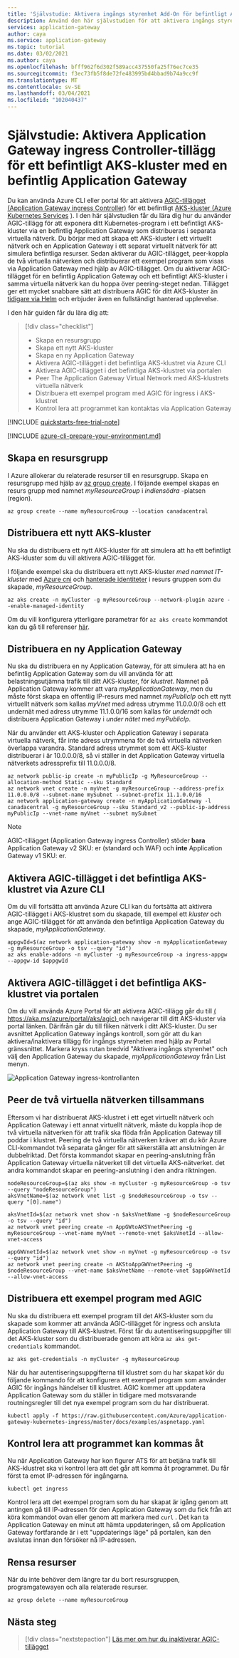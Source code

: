 ```yaml
---
title: 'Självstudie: Aktivera ingångs styrenhet Add-On för befintligt AKS-kluster med befintlig Azure Application Gateway'
description: Använd den här självstudien för att aktivera ingångs styrenheten Add-On för ditt befintliga AKS-kluster med en befintlig Application Gateway
services: application-gateway
author: caya
ms.service: application-gateway
ms.topic: tutorial
ms.date: 03/02/2021
ms.author: caya
ms.openlocfilehash: bfff962f6d302f589acc437550fa25f76ec7ce35
ms.sourcegitcommit: f3ec73fb5f8de72fe483995bd4bbad9b74a9cc9f
ms.translationtype: MT
ms.contentlocale: sv-SE
ms.lasthandoff: 03/04/2021
ms.locfileid: "102040437"
---
```

# <a name="tutorial-enable-application-gateway-ingress-controller-add-on-for-an-existing-aks-cluster-with-an-existing-application-gateway"></a>Självstudie: Aktivera Application Gateway ingress Controller-tillägg för ett befintligt AKS-kluster med en befintlig Application Gateway

Du kan använda Azure CLI eller portal för att aktivera [AGIC-tillägget (Application Gateway ingress Controller)](ingress-controller-overview.md) för ett befintligt [AKS-kluster (Azure Kubernetes Services](https://azure.microsoft.com/services/kubernetes-service/) ). I den här självstudien får du lära dig hur du använder AGIC-tillägg för att exponera ditt Kubernetes-program i ett befintligt AKS-kluster via en befintlig Application Gateway som distribueras i separata virtuella nätverk. Du börjar med att skapa ett AKS-kluster i ett virtuellt nätverk och en Application Gateway i ett separat virtuellt nätverk för att simulera befintliga resurser. Sedan aktiverar du AGIC-tillägget, peer-koppla de två virtuella nätverken och distribuerar ett exempel program som visas via Application Gateway med hjälp av AGIC-tillägget. Om du aktiverar AGIC-tillägget för en befintlig Application Gateway och ett befintligt AKS-kluster i samma virtuella nätverk kan du hoppa över peering-steget nedan. Tillägget ger ett mycket snabbare sätt att distribuera AGIC för ditt AKS-kluster än [tidigare via Helm](ingress-controller-overview.md#difference-between-helm-deployment-and-aks-add-on) och erbjuder även en fullständigt hanterad upplevelse.  

I den här guiden får du lära dig att:

> [!div class="checklist"]
> * Skapa en resursgrupp 
> * Skapa ett nytt AKS-kluster 
> * Skapa en ny Application Gateway 
> * Aktivera AGIC-tillägget i det befintliga AKS-klustret via Azure CLI 
> * Aktivera AGIC-tillägget i det befintliga AKS-klustret via portalen 
> * Peer The Application Gateway Virtual Network med AKS-klustrets virtuella nätverk
> * Distribuera ett exempel program med AGIC för ingress i AKS-klustret
> * Kontrol lera att programmet kan kontaktas via Application Gateway

[!INCLUDE [quickstarts-free-trial-note](../../includes/quickstarts-free-trial-note.md)]

[!INCLUDE [azure-cli-prepare-your-environment.md](../../includes/azure-cli-prepare-your-environment.md)]

## <a name="create-a-resource-group"></a>Skapa en resursgrupp

I Azure allokerar du relaterade resurser till en resursgrupp. Skapa en resursgrupp med hjälp av [az group create](/cli/azure/group#az-group-create). I följande exempel skapas en resurs grupp med namnet *myResourceGroup* i *indiensödra* -platsen (region). 

```azurecli-interactive
az group create --name myResourceGroup --location canadacentral
```

## <a name="deploy-a-new-aks-cluster"></a>Distribuera ett nytt AKS-kluster

Nu ska du distribuera ett nytt AKS-kluster för att simulera att ha ett befintligt AKS-kluster som du vill aktivera AGIC-tillägget för.  

I följande exempel ska du distribuera ett nytt AKS-kluster *med namnet IT-kluster* med [Azure cni](../aks/concepts-network.md#azure-cni-advanced-networking) och [hanterade identiteter](../aks/use-managed-identity.md) i resurs gruppen som du skapade, *myResourceGroup*.

```azurecli-interactive
az aks create -n myCluster -g myResourceGroup --network-plugin azure --enable-managed-identity 
```

Om du vill konfigurera ytterligare parametrar för `az aks create` kommandot kan du gå till referenser [här](/cli/azure/aks#az-aks-create). 

## <a name="deploy-a-new-application-gateway"></a>Distribuera en ny Application Gateway 

Nu ska du distribuera en ny Application Gateway, för att simulera att ha en befintlig Application Gateway som du vill använda för att belastningsutjämna trafik till ditt AKS-kluster, för *klustret*. Namnet på Application Gateway kommer att vara *myApplicationGateway*, men du måste först skapa en offentlig IP-resurs med namnet *myPublicIp* och ett nytt virtuellt nätverk som kallas *myVnet* med adress utrymme 11.0.0.0/8 och ett undernät med adress utrymme 11.1.0.0/16 som kallas för *undernät* och distribuera Application Gateway i *under nätet* med *myPublicIp*. 

När du använder ett AKS-kluster och Application Gateway i separata virtuella nätverk, får inte adress utrymmena för de två virtuella nätverken överlappa varandra. Standard adress utrymmet som ett AKS-kluster distribuerar i är 10.0.0.0/8, så vi ställer in det Application Gateway virtuella nätverkets adressprefix till 11.0.0.0/8. 

```azurecli-interactive
az network public-ip create -n myPublicIp -g MyResourceGroup --allocation-method Static --sku Standard
az network vnet create -n myVnet -g myResourceGroup --address-prefix 11.0.0.0/8 --subnet-name mySubnet --subnet-prefix 11.1.0.0/16 
az network application-gateway create -n myApplicationGateway -l canadacentral -g myResourceGroup --sku Standard_v2 --public-ip-address myPublicIp --vnet-name myVnet --subnet mySubnet
```

> [!NOTE]
> AGIC-tillägget (Application Gateway ingress Controller) stöder **bara** Application Gateway v2 SKU: er (standard och WAF) och **inte** Application Gateway v1 SKU: er. 

## <a name="enable-the-agic-add-on-in-existing-aks-cluster-through-azure-cli"></a>Aktivera AGIC-tillägget i det befintliga AKS-klustret via Azure CLI 

Om du vill fortsätta att använda Azure CLI kan du fortsätta att aktivera AGIC-tillägget i AKS-klustret som du skapade, till exempel ett *kluster* och ange AGIC-tillägget för att använda den befintliga Application Gateway du skapade, *myApplicationGateway*.

```azurecli-interactive
appgwId=$(az network application-gateway show -n myApplicationGateway -g myResourceGroup -o tsv --query "id") 
az aks enable-addons -n myCluster -g myResourceGroup -a ingress-appgw --appgw-id $appgwId
```

## <a name="enable-the-agic-add-on-in-existing-aks-cluster-through-portal"></a>Aktivera AGIC-tillägget i det befintliga AKS-klustret via portalen 

Om du vill använda Azure Portal för att aktivera AGIC-tillägg går du till [( https://aka.ms/azure/portal/aks/agic) ](https://aka.ms/azure/portal/aks/agic) och navigerar till ditt AKS-kluster via portal länken. Därifrån går du till fliken nätverk i ditt AKS-kluster. Du ser avsnittet Application Gateway ingångs kontroll, som gör att du kan aktivera/inaktivera tillägg för ingångs styrenheten med hjälp av Portal gränssnittet. Markera kryss rutan bredvid "Aktivera ingångs styrenhet" och välj den Application Gateway du skapade, *myApplicationGateway* från List menyn. 

![Application Gateway ingress-kontrollanten](./media/tutorial-ingress-controller-add-on-existing/portal-ingress-controller-add-on.png)

## <a name="peer-the-two-virtual-networks-together"></a>Peer de två virtuella nätverken tillsammans

Eftersom vi har distribuerat AKS-klustret i ett eget virtuellt nätverk och Application Gateway i ett annat virtuellt nätverk, måste du koppla ihop de två virtuella nätverken för att trafik ska flöda från Application Gateway till poddar i klustret. Peering de två virtuella nätverken kräver att du kör Azure CLI-kommandot två separata gånger för att säkerställa att anslutningen är dubbelriktad. Det första kommandot skapar en peering-anslutning från Application Gateway virtuella nätverket till det virtuella AKS-nätverket. det andra kommandot skapar en peering-anslutning i den andra riktningen.

```azurecli-interactive
nodeResourceGroup=$(az aks show -n myCluster -g myResourceGroup -o tsv --query "nodeResourceGroup")
aksVnetName=$(az network vnet list -g $nodeResourceGroup -o tsv --query "[0].name")

aksVnetId=$(az network vnet show -n $aksVnetName -g $nodeResourceGroup -o tsv --query "id")
az network vnet peering create -n AppGWtoAKSVnetPeering -g myResourceGroup --vnet-name myVnet --remote-vnet $aksVnetId --allow-vnet-access

appGWVnetId=$(az network vnet show -n myVnet -g myResourceGroup -o tsv --query "id")
az network vnet peering create -n AKStoAppGWVnetPeering -g $nodeResourceGroup --vnet-name $aksVnetName --remote-vnet $appGWVnetId --allow-vnet-access
```

## <a name="deploy-a-sample-application-using-agic"></a>Distribuera ett exempel program med AGIC 

Nu ska du distribuera ett exempel program till det AKS-kluster som du skapade som kommer att använda AGIC-tillägget för ingress och ansluta Application Gateway till AKS-klustret. Först får du autentiseringsuppgifter till det AKS-kluster som du distribuerade genom att köra `az aks get-credentials` kommandot. 

```azurecli-interactive
az aks get-credentials -n myCluster -g myResourceGroup
```

När du har autentiseringsuppgifterna till klustret som du har skapat kör du följande kommando för att konfigurera ett exempel program som använder AGIC för ingångs händelser till klustret. AGIC kommer att uppdatera Application Gateway som du ställer in tidigare med motsvarande routningsregler till det nya exempel program som du har distribuerat.  

```azurecli-interactive
kubectl apply -f https://raw.githubusercontent.com/Azure/application-gateway-kubernetes-ingress/master/docs/examples/aspnetapp.yaml 
```

## <a name="check-that-the-application-is-reachable"></a>Kontrol lera att programmet kan kommas åt

Nu när Application Gateway har kon figurer ATS för att betjäna trafik till AKS-klustret ska vi kontrol lera att det går att komma åt programmet. Du får först ta emot IP-adressen för ingångarna. 

```azurecli-interactive
kubectl get ingress
```

Kontrol lera att det exempel program som du har skapat är igång genom att antingen gå till IP-adressen för den Application Gateway som du fick från att köra kommandot ovan eller genom att markera med `curl` . Det kan ta Application Gateway en minut att hämta uppdateringen, så om Application Gateway fortfarande är i ett "uppdaterings läge" på portalen, kan den avslutas innan den försöker nå IP-adressen. 

## <a name="clean-up-resources"></a>Rensa resurser

När du inte behöver dem längre tar du bort resursgruppen, programgatewayen och alla relaterade resurser.

```azurecli-interactive
az group delete --name myResourceGroup 
```

## <a name="next-steps"></a>Nästa steg

> [!div class="nextstepaction"]
> [Läs mer om hur du inaktiverar AGIC-tillägget](./ingress-controller-disable-addon.md)
